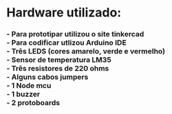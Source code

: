 # Hardware utilizado:
<h3>
- Para prototipar utilizou o site tinkercad
<br>
- Para codificar utlizou Arduino IDE
<br>
- Três LEDS (cores amarelo, verde e vermelho)
<br>
- Sensor de temperatura LM35
<br>
- Três resistores de 220 ohms
<br>
- Alguns cabos jumpers
<br>
- 1 Node mcu
<br>
- 1 buzzer
<br>
- 2 protoboards</h3>
